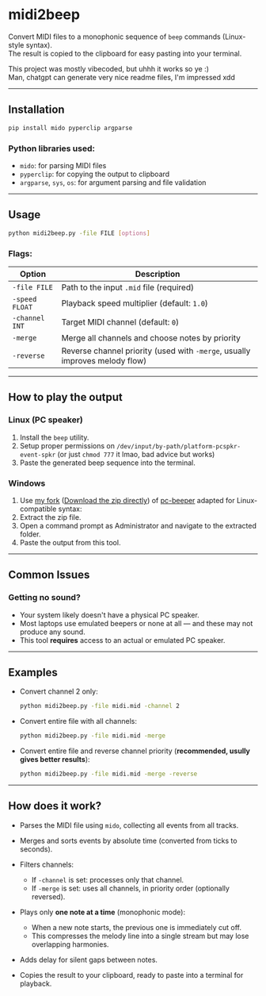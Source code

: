 # midi2beep

Convert MIDI files to a monophonic sequence of `beep` commands (Linux-style syntax).  
The result is copied to the clipboard for easy pasting into your terminal.

This project was mostly vibecoded, but uhhh it works so ye :)  
Man, chatgpt can generate very nice readme files, I'm impressed xdd

---

## Installation

```bash
pip install mido pyperclip argparse
````

### Python libraries used:

* `mido`: for parsing MIDI files
* `pyperclip`: for copying the output to clipboard
* `argparse`, `sys`, `os`: for argument parsing and file validation

---

## Usage

```bash
python midi2beep.py -file FILE [options]
```

### Flags:

| Option         | Description                                                                 |
| -------------- | --------------------------------------------------------------------------- |
| `-file FILE`   | Path to the input `.mid` file (required)                                    |
| `-speed FLOAT` | Playback speed multiplier (default: `1.0`)                                  |
| `-channel INT` | Target MIDI channel (default: `0`)                                          |
| `-merge`       | Merge all channels and choose notes by priority                             |
| `-reverse`     | Reverse channel priority (used with `-merge`, usually improves melody flow) |

---

## How to play the output

### Linux (PC speaker)
1. Install the `beep` utility.
2. Setup proper permissions on `/dev/input/by-path/platform-pcspkr-event-spkr` (or just `chmod 777` it lmao, bad advice but works)
3. Paste the generated beep sequence into the terminal.

### Windows
1. Use [my fork](https://github.com/Sucharek233/beep-on-windows/releases) ([Download the zip directly](https://github.com/Sucharek233/beep-on-windows/releases/download/1.0/beep.zip)) of [pc-beeper](https://github.com/cocafe/pc-beeper) adapted for Linux-compatible syntax:
2. Extract the zip file.
3. Open a command prompt as Administrator and navigate to the extracted folder.
4. Paste the output from this tool.

---

## Common Issues

### Getting no sound?

* Your system likely doesn't have a physical PC speaker.
* Most laptops use emulated beepers or none at all — and these may not produce any sound.
* This tool **requires** access to an actual or emulated PC speaker.

---

## Examples

* Convert channel 2 only:

  ```bash
  python midi2beep.py -file midi.mid -channel 2
  ```

* Convert entire file with all channels:

  ```bash
  python midi2beep.py -file midi.mid -merge
  ```

* Convert entire file and reverse channel priority (**recommended, usully gives better results**):

  ```bash
  python midi2beep.py -file midi.mid -merge -reverse
  ```

---

## How does it work?

* Parses the MIDI file using `mido`, collecting all events from all tracks.
* Merges and sorts events by absolute time (converted from ticks to seconds).
* Filters channels:
  * If `-channel` is set: processes only that channel.
  * If `-merge` is set: uses all channels, in priority order (optionally reversed).
* Plays only **one note at a time** (monophonic mode):
  * When a new note starts, the previous one is immediately cut off.
  * This compresses the melody line into a single stream but may lose overlapping harmonies.

* Adds delay for silent gaps between notes.
* Copies the result to your clipboard, ready to paste into a terminal for playback.